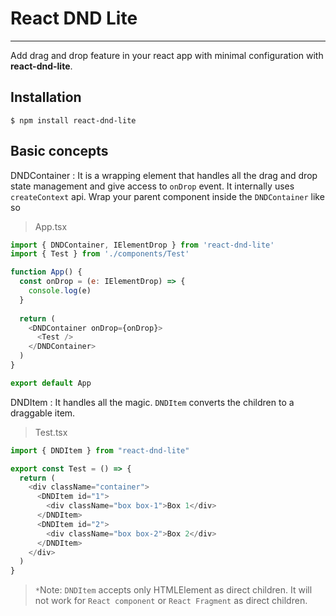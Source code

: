 # React DND Lite
---
Add drag and drop feature in your react app with minimal configuration with **react-dnd-lite**.

## Installation
```console
$ npm install react-dnd-lite
```

## Basic concepts
DNDContainer
: It is a wrapping element that handles all the drag and drop state management and give access to `onDrop` event. It internally uses `createContext` api. Wrap your parent component inside the `DNDContainer` like so

> App.tsx
```js
import { DNDContainer, IElementDrop } from 'react-dnd-lite'
import { Test } from './components/Test'

function App() {
  const onDrop = (e: IElementDrop) => {
    console.log(e)
  }
  
  return (
    <DNDContainer onDrop={onDrop}>
      <Test />
    </DNDContainer>
  )
}

export default App

```

DNDItem
: It handles all the magic. `DNDItem` converts the children to a draggable item.

> Test.tsx
```js
import { DNDItem } from "react-dnd-lite"

export const Test = () => {
  return (
    <div className="container">
      <DNDItem id="1">
        <div className="box box-1">Box 1</div>
      </DNDItem>
      <DNDItem id="2">
        <div className="box box-2">Box 2</div>
      </DNDItem>
    </div>
  )
}
```
> `*`Note: `DNDItem` accepts only HTMLElement as direct children. It will not work for `React component` or `React Fragment` as direct children.